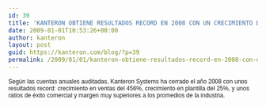 ```yaml
---
id: 39
title: 'KANTERON OBTIENE RESULTADOS RECORD EN 2008 CON UN CRECIMIENTO DEL 456%'
date: 2009-01-01T10:53:26+00:00
author: kanteron
layout: post
guid: https://kanteron.com/blog/?p=39
permalink: /2009/01/01/kanteron-obtiene-resultados-record-en-2008-con-un-crecimiento-del-456/
---
```

<p style="font: normal normal normal 12px/normal Helvetica;margin: 0px">
  Según las cuentas anuales auditadas, Kanteron Systems ha cerrado el año 2008 con unos resultados record: crecimiento en ventas del 456%, crecimiento en plantilla del 25%, y unos ratios de éxito comercial y margen muy superiores a los promedios de la industria.
</p>